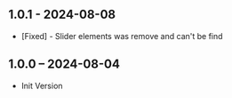 [//]: <> (
Types of changes
    Added for new Addeds.
    Changed for changes in existing functionality.
    Deprecated for soon-to-be removed Addeds.
    Removed for now removed Addeds.
    Fixed for any bug fixes.
    Security in case of vulnerabilities.
)

## 1.0.1 - 2024-08-08
- [Fixed] - Slider elements was remove and can't be find

## 1.0.0 – 2024-08-04
- Init Version

